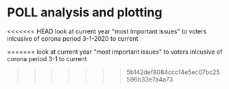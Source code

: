 # POLL analysis and plotting 
<<<<<<< HEAD
look at current year "most important issues" to voters inlcusive of corona period 3-1-2020 to current

=======
look at current year "most important issues" to voters inlcusive of corona period 3-1 to current
>>>>>>> 5b142def8084ccc14e5ec07bc25596b33e7a4a73
